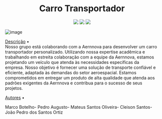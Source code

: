 <h1 align="center"> Carro Transportador</h1>
<p align="center">
<img src="https://img.shields.io/badge/Status-Em progresso-%237159c1?style=for-the-badge&logo=ghost"/>
<img src="https://img.shields.io/badge/Instituição-Faculdade%20de%20Tecnologia%20de%20SJC-green"/>
<img src="https://img.shields.io/badge/Curso-Manut.Aeronaves-green"/>

![image](https://github.com/Marco-Botelho/Carro-Transportador-2024/assets/101574709/de140ab7-d674-477e-ac7e-564439af9a86)

<a href="#objetivo">Descrição</a> •  
Nosso grupo está colaborando com a Aernnova para desenvolver um carro transportador personalizado. Utilizando nossa expertise acadêmica e trabalhando em estreita colaboração com a equipe da Aernnova, estamos projetando um veículo que atenda às necessidades específicas da empresa. Nosso objetivo é fornecer uma solução de transporte confiável e eficiente, adaptada às demandas do setor aeroespacial. Estamos comprometidos em entregar um produto de alta qualidade que atenda aos padrões exigentes da Aernnova e contribua para o sucesso de seus projetos.

<a href="#autor">Autores</a> •
</p>
<table>
<tr>
Marco Botelho- Pedro Augusto- Mateus Santos Oliveira- Cleison Santos- João Pedro dos Santos Ortiz

